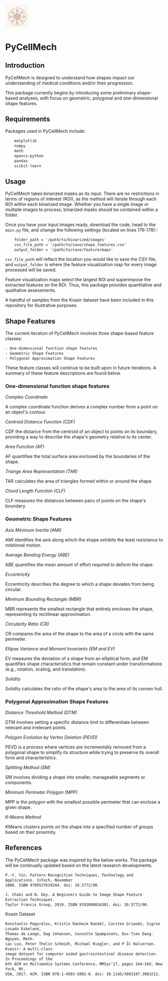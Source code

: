 <div align="left">
  <img width="15%" src="/figures/pyrcellmech_logo_v2.png" alt="pycellmech Logo">
</div>

# PyCellMech

## Introduction

PyCellMech is designed to understand how shapes impact our understanding of medical conditions and/or their progression.

This package currently begins by introducing some preliminary shape-based analyses, with focus on geometric, polygonal and one-dimensional shape features.


## Requirements

Packages used in PyCellMech include:

```
    matplotlib
    numpy
    math
    opencv-python
    pandas
    scikit-learn

```

## Usage

PyCellMech takes binarized masks as its input. There are no restrictions in terms of 
regions of interest (ROI), as the method will iterate through each ROI
within each binarized image. Whether you have a single image or multiple images to process,
binarized masks should be contained within a folder. 

Once you have your input images ready, download the code, head to the ``main.py`` 
file, and change the following settings (located on lines 176-178)::

```
    folder_path = '/path/to/binarized/images'
    csv_file_path = '/path/to/save/shape_features.csv'
    output_folder = '/path/to/save/feature/maps'
```

``csv_file_path`` will reflect the location you would like to save the CSV file, and ``output_folder`` is where the feature visualization map for every image processed will be saved. 

Feature visualization maps select the largest ROI and superimpose the extracted features on the ROI. Thus, this package provides quantitative and qualitative assessments. 

A handful of samples from the Kvasir dataset have been included in this repository for illustrative purposes. 


## Shape Features

The current iteration of PyCellMech involves three shape-based feature classes: 

    - One-dimensional function shape features
    - Geometric Shape Features
    - Polygonal Approximation Shape Features

These feature classes will continue to be built upon in future iterations. A summary of 
these feature descriptions are found below. 

### One-dimensional function shape features

*Complex Coordinate*

A complex coordinate function derives a complex number from a point on an object's contour.

*Centroid Distance Function (CDF)*

CDF the distance from the centroid of an object to points on its boundary, providing a way to describe the shape's geometry relative to its center.

*Area Function (AF)*

AF quantifies the total surface area enclosed by the boundaries of the shape.

*Triange Area Representation (TAR)*

TAR calculates the area of triangles formed within or around the shape.

*Chord Length Function (CLF)*

CLF measures the distances between pairs of points on the shape's boundary.

### Geometric Shape Features

*Axis Minimum Inertia (AMI)*

AMI identifies the axis along which the shape exhibits the least resistance to rotational motion.

*Average Bending Energy (ABE)*

ABE quantifies the mean amount of effort required to deform the shape.

*Eccentricity*

Eccentricity describes the degree to which a shape deviates from being circular.

*Minimum Bounding Rectangle (MBR)*

MBR represents the smallest rectangle that entirely encloses the shape, representing its rectilinear approximation. 

*Circularity Ratio (CR)*

CR compares the area of the shape to the area of a circle with the same perimeter.

*Ellipse Variance and Moment Invariants (EM and EV)*

EV measures the deviation of a shape from an elliptical form, and EM quantifies shape characteristics that remain constant under transformations (e.g., rotation, scaling, and translation).

*Solidity*

Solidity calculates the ratio of the shape's area to the area of its convex hull.

### Polygonal Approximation Shape Features

*Distance Threshold Method (DTM)*

DTM  involves setting a specific distance limit to differentiate between relevant and irrelevant points.

*Polygon Evolution by Vertex Deletion (PEVD)*

PEVD is a process where vertices are incrementally removed from a polygonal shape to simplify its structure while trying to preserve its overall form and characteristics.

*Splitting Method (SM)*

SM involves dividing a shape into smaller, manageable segments or components.

*Minimum Perimeter Polygon (MPP)*

MPP is the polygon with the smallest possible perimeter that can enclose a given shape.

*K-Means Method*

KMeans clusters points on the shape into a specified number of groups based on their proximity.


## References

The PyCellMech package was inspired by the below works. The package will be continually updated based
on the latest research developments. 

```
P.-Y. Yin. Pattern Recognition Techniques, Technology and Applications. InTech, November
2008. ISBN 9789537619244. doi: 10.5772/90.
```

```
J. Chaki and N. Dey. A Beginners Guide to Image Shape Feature Extraction Techniques.
Taylor Francis Group, 2019. ISBN 9781000034301. doi: 10.5772/90.
```

Kvasir Dataset 
```
Konstantin Pogorelov, Kristin Ranheim Randel, Carsten Griwodz, Sigrun Losada Eskeland,
Thomas de Lange, Dag Johansen, Concetto Spampinato, Duc-Tien Dang-Nguyen, Math-
ias Lux, Peter Thelin Schmidt, Michael Riegler, and P ̊al Halvorsen. Kvasir: A multi-class
image dataset for computer aided gastrointestinal disease detection. In Proceedings of the
8th ACM on Multimedia Systems Conference, MMSys’17, pages 164–169, New York, NY,
USA, 2017. ACM. ISBN 978-1-4503-5002-0. doi: 10.1145/3083187.3083212.
```
